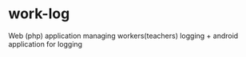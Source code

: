 # work-log
Web (php) application  managing workers(teachers) logging + android application for logging
